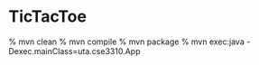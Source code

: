 # TicTacToe


% mvn clean
% mvn compile
% mvn package
% mvn exec:java -Dexec.mainClass=uta.cse3310.App
